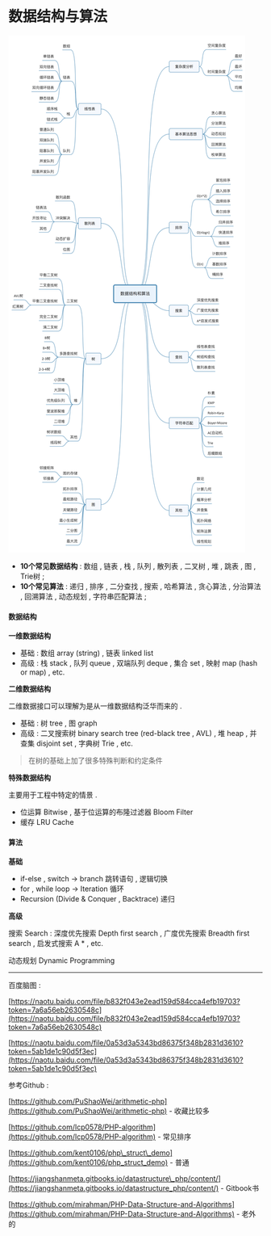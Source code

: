 # 数据结构与算法

![](/assets/shujujiegouhesuanfa.png)

* **10个常见数据结构** : 数组 , 链表 , 栈 , 队列 , 散列表 , 二叉树 , 堆 , 跳表 , 图 , Trie树 ; 
* **10个常见算法** : 递归 , 排序 , 二分查找 , 搜索 , 哈希算法 , 贪心算法 , 分治算法 , 回溯算法 , 动态规划 , 字符串匹配算法 ; 

#### 数据结构

**一维数据结构**

* 基础 : 数组 array \(string\) , 链表 linked list
* 高级 : 栈 stack , 队列 queue , 双端队列 deque , 集合 set , 映射 map \(hash or map\) , etc.

**二维数据结构**

二维数据接口可以理解为是从一维数据结构泛华而来的 .

* 基础 : 树 tree , 图 graph
* 高级 : 二叉搜索树 binary search tree \(red-black tree , AVL\) , 堆 heap , 并查集 disjoint set , 字典树 Trie , etc.

> 在树的基础上加了很多特殊判断和约定条件

**特殊数据结构**

主要用于工程中特定的情景 .

* 位运算 Bitwise , 基于位运算的布隆过滤器 Bloom Filter
* 缓存 LRU Cache

#### 算法

**基础**

* if-else , switch -&gt; branch 跳转语句 , 逻辑切换
* for , while loop -&gt; Iteration 循环
* Recursion \(Divide & Conquer , Backtrace\) 递归

**高级**

搜索 Search : 深度优先搜索 Depth first search , 广度优先搜索 Breadth first search , 启发式搜索 A \* , etc.

动态规划 Dynamic Programming

---

百度脑图 : 

[https://naotu.baidu.com/file/b832f043e2ead159d584cca4efb19703?token=7a6a56eb2630548c](https://naotu.baidu.com/file/b832f043e2ead159d584cca4efb19703?token=7a6a56eb2630548c)

[https://naotu.baidu.com/file/0a53d3a5343bd86375f348b2831d3610?token=5ab1de1c90d5f3ec](https://naotu.baidu.com/file/0a53d3a5343bd86375f348b2831d3610?token=5ab1de1c90d5f3ec)

参考Github :

[https://github.com/PuShaoWei/arithmetic-php](https://github.com/PuShaoWei/arithmetic-php) - 收藏比较多

[https://github.com/lcp0578/PHP-algorithm](https://github.com/lcp0578/PHP-algorithm) - 常见排序

[https://github.com/kent0106/php\_struct\_demo](https://github.com/kent0106/php_struct_demo) - 普通

[https://jiangshanmeta.gitbooks.io/datastructure\_php/content/](https://jiangshanmeta.gitbooks.io/datastructure_php/content/) - Gitbook书

[https://github.com/mirahman/PHP-Data-Structure-and-Algorithms](https://github.com/mirahman/PHP-Data-Structure-and-Algorithms) - 老外的

